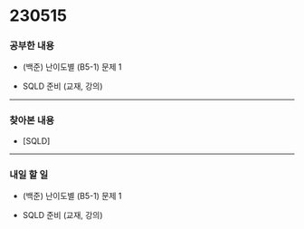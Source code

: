 # 230515

### 공부한 내용

- (백준) 난이도별 (B5-1) 문제 1

- SQLD 준비 (교재, 강의)

---

### 찾아본 내용

- [SQLD]

---

### 내일 할 일

- (백준) 난이도별 (B5-1) 문제 1

- SQLD 준비 (교재, 강의)
